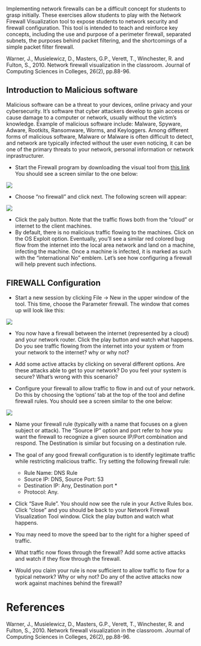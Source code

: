 Implementing network firewalls can be a difficult concept for students to grasp initially. These exercises allow students to play with the Network Firewall Visualization tool to expose students to network security and firewall configuration. This tool is intended to teach and reinforce key concepts, including the use and purpose of a perimeter firewall, separated subnets, the purposes behind packet filtering, and the shortcomings of a simple packet filter firewall.

Warner, J., Musielewicz, D., Masters, G.P., Verett, T., Winchester, R. and Fulton, S., 2010. Network firewall visualization in the classroom. Journal of Computing Sciences in Colleges, 26(2), pp.88-96.

## Introduction to Malicious software
Malicious software can be a threat to your devices, online privacy and your cybersecurity. It’s software that cyber attackers develop to gain access or cause damage to a computer or network, usually without the victim’s knowledge. Example of malicious software include: Malware, Spyware, Adware, Rootkits, Ransomware, Worms, and Keyloggers. Among different forms of malicious software, Malware or Malware is often difficult to detect, and network are typically infected without the user even noticing, it can be one of the primary threats to your network, personal information or network inprastructurer.

* Start the Firewall program by downloading the visual tool from [this link](https://github.com/CS-Outreach-Session/Network-Security-/blob/main/FirewallVisualizationTool.jar)
You should see a screen similar to the one below:

![](https://github.com/CS-Outreach-Session/Network-Security-/blob/main/images/Firewall_P1.PNG)

* Choose “no firewall” and click next.  The following screen will appear:

![](https://github.com/CS-Outreach-Session/Network-Security-/blob/main/images/Firewall_P2.PNG)

* Click the paly button.  Note that the traffic flows both from the “cloud” or internet to the client machines.  
* By default, there is no malicious traffic flowing to the machines.  Click on the OS Exploit option.  Eventually, you’ll see a similar red colored bug flow from the internet into the local area network and land on a machine, infecting the machine.  Once a machine is infected, it is marked as such with the “international No” emblem. Let’s see how configuring a firewall will help prevent such infections.  

## FIREWALL Configuration
* Start a new session by clicking File -> New in the upper window of the tool.  This time, choose the Parameter firewall.  The window that comes up will look like this:

![](https://github.com/CS-Outreach-Session/Network-Security-/blob/main/images/Firewall_P3.PNG)

* You now have a firewall between the internet (represented by a cloud) and your network router.  Click the play button and watch what happens.  Do you see traffic flowing from the internet into your system or from your network to the internet?  why or why not?

* Add some active attacks by clicking on several different options.  Are these attacks able to get to your network?  Do you feel your system is secure?  What’s wrong with this scenario?

* Configure your firewall to allow traffic to flow in and out of your network.  Do this by choosing the ‘options’ tab at the top of the tool and define firewall rules.  You should see a screen similar to the one below: 

![](https://github.com/CS-Outreach-Session/Network-Security-/blob/main/images/Firewall_P4.PNG)

* Name your firewall rule (typically with a name that focuses on a given subject or attack).  The “Source IP” option and port refer to how you want the firewall to recognize a given source IP/Port combination and respond.  The Destination is similar but focusing on a destination rule.  

* The goal of any good firewall configuration is to identify legitimate traffic while restricting malicious traffic.   Try setting the following firewall rule:
	- Rule Name:  DNS Rule
	- Source IP:  DNS,  Source Port: 53
	- Destination IP:  Any,  Destination port *
	- Protocol:  Any.  

* Click “Save Rule”.  You should now see the rule in your Active Rules box.  Click “close” and you should be back to your Network Firewall Visualization Tool window.  Click the play button and watch what happens.  

* You may need to move the speed bar to the right for a higher speed of traffic.

* What traffic now flows through the firewall?  Add some active attacks and watch if they flow through the firewall.

* Would you claim your rule is now sufficient to allow traffic to flow for a typical network?  Why or why not? Do any of the active attacks now work against machines behind the firewall?

# References

Warner, J., Musielewicz, D., Masters, G.P., Verett, T., Winchester, R. and Fulton, S., 2010. Network firewall visualization in the classroom. Journal of Computing Sciences in Colleges, 26(2), pp.88-96.
